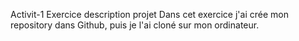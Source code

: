 
Activit-1
Exercice description projet
Dans cet exercice j'ai crée mon repository dans Github,
puis je l'ai cloné sur mon ordinateur.
